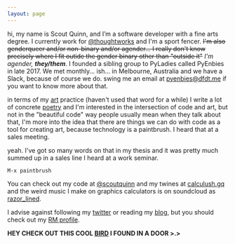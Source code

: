 ```yaml
---
layout: page
---
```

<p>
  hi, my name is Scout Quinn, and I’m a software developer with a fine arts degree. I currently work for <a href=https://github.com/thoughtworks>@thoughtworks</a> and I'm a sport fencer. <strike>I'm also genderqueer and/or non-binary and/or agender... I really don't know precisely where I fit outide the gender binary other than "outside it"</strike> <em>I'm agender, <strong>they/them</strong></em>. I founded a sibling group to PyLadies called PyEnbies in late 2017. We met monthly... ish... in Melbourne, Australia and we have a Slack, because of course we do. swing me an email at <a href="mailto:pyenbies@dfdt.me">pyenbies@dfdt.me</a> if you want to know more about that.
</p>
<p>
  in terms of my <a href=https://scoutquinn.github.io>art</a> practice (haven't used that word for a while) I write a lot of concrete <a href=https://scoutquinn.github.io/poetry>poetry</a> and I'm interested in the intersection of code and art, but not in the "beautiful code" way people usually mean when they talk about that, I'm more into the idea that there are things we can do with code as a tool for creating art, because technology is a paintbrush. I heard that at a sales meeting.
</p>
<p>
  yeah. I've got so many words on that in my thesis and it was pretty much summed up in a sales line I heard at a work seminar.
</p>
<p>
  <code>M-x paintbrush</code>
</p>
<p>
  You can check out my code at <a href=https://github.com/scoutquinn>@scoutquinn</a> and my twines at <a href=https://calculush.gq>calculush.gq</a> and the weird music I make on graphics calculators is on soundcloud as  <a href=https://soundcloud.com/razor_lined>razor_lined</a>.
</p>
<p>
  I advise against following my <a href=https://twitter.com/calculush>twitter</a> or reading my <a href=https://scout.codes/blog>blog</a>, but you should check out my <a href=https://docs.google.com/document/d/1D6KiDY4bMC-Ijw29iwuN32lGAnVwJIbq7kkkQwZmayM/edit?usp=sharing>RM profile</a>.
</p>
<p>
  <strong>HEY CHECK OUT THIS COOL <a href="https://keybase.pub/scoutquinn/door-canary.txt">BIRD</a> I FOUND IN A DOOR &gt;.&gt;</strong>
</p>
